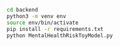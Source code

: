 

   ```bash
  cd backend
  python3 -m venv env
  source env/bin/activate
  pip install -r requirements.txt
  python MentalHealthRiskToyModel.py
  ```
  
    